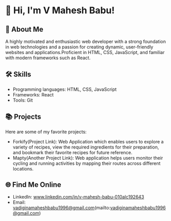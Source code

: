 # 👋 Hi, I'm V Mahesh Babu!

## 🚀 About Me
A highly motivated and enthusiastic web developer with a strong foundation in web technologies and a passion for creating dynamic, user-friendly websites and applications.Proficient in HTML, CSS, JavaScript, and familiar with modern frameworks such as React.


## 🛠 Skills
- Programming languages: HTML, CSS, JavaScript
- Frameworks: React
- Tools: Git

## 📚 Projects
Here are some of my favorite projects:
- Forkify(Project Link): Web Application which enables users to explore a variety of recipes, view the required ingredients for their preparation, and bookmark their favorite recipes for future reference.
- Mapty(Another Project Link): Web application helps users monitor their cycling and running activities by mapping their routes across different locations.

## 🌐 Find Me Online
- LinkedIn: www.linkedin.com/in/v-mahesh-babu-010alc192643
- Email: vadiginamaheshbabu1996@gmail.com(mailto:vadiginamaheshbabu1996@gmail.com)

